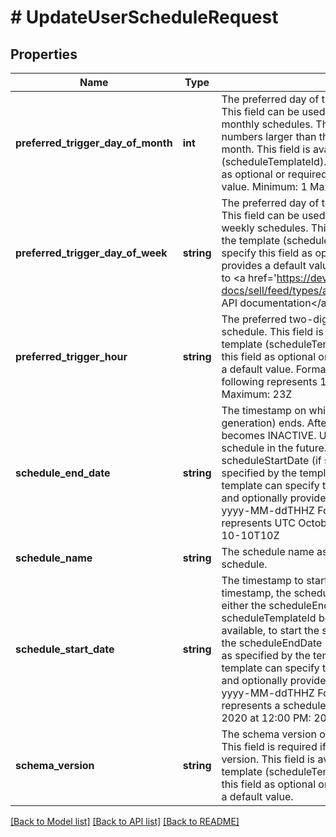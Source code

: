 # # UpdateUserScheduleRequest

## Properties

Name | Type | Description | Notes
------------ | ------------- | ------------- | -------------
**preferred_trigger_day_of_month** | **int** | The preferred day of the month to trigger the schedule. This field can be used with preferredTriggerHour for monthly schedules. The last day of the month is used for numbers larger than the actual number of days in the month. This field is available as specified by the template (scheduleTemplateId). The template can specify this field as optional or required, and optionally provides a default value. Minimum: 1 Maximum: 31 | [optional]
**preferred_trigger_day_of_week** | **string** | The preferred day of the week to trigger the schedule. This field can be used with preferredTriggerHour for weekly schedules. This field is available as specified by the template (scheduleTemplateId). The template can specify this field as optional or required, and optionally provides a default value. For implementation help, refer to &lt;a href&#x3D;&#39;https://developer.ebay.com/api-docs/sell/feed/types/api:DayOfWeekEnum&#39;&gt;eBay API documentation&lt;/a&gt; | [optional]
**preferred_trigger_hour** | **string** | The preferred two-digit hour of the day to trigger the schedule. This field is available as specified by the template (scheduleTemplateId). The template can specify this field as optional or required, and optionally provides a default value. Format: UTC hhZ For example, the following represents 11:00 am UTC: 11Z Minimum: 00Z Maximum: 23Z | [optional]
**schedule_end_date** | **string** | The timestamp on which the schedule (report generation) ends. After this date, the schedule status becomes INACTIVE. Use this field, if available, to end the schedule in the future. This value must be later than scheduleStartDate (if supplied). This field is available as specified by the template (scheduleTemplateId). The template can specify this field as optional or required, and optionally provides a default value. Format: UTC yyyy-MM-ddTHHZ For example, the following represents UTC October 10, 2021 at 10:00 AM: 2021-10-10T10Z | [optional]
**schedule_name** | **string** | The schedule name assigned by the user for the created schedule. | [optional]
**schedule_start_date** | **string** | The timestamp to start generating the report. After this timestamp, the schedule status becomes active until either the scheduleEndDate occurs or the scheduleTemplateId becomes inactive. Use this field, if available, to start the schedule in the future but before the scheduleEndDate (if supplied). This field is available as specified by the template (scheduleTemplateId). The template can specify this field as optional or required, and optionally provides a default value. Format: UTC yyyy-MM-ddTHHZ For example, the following represents a schedule start date of UTC October 01, 2020 at 12:00 PM: 2020-01-01T12Z | [optional]
**schema_version** | **string** | The schema version of the feedType for the schedule. This field is required if the feedType has a schema version. This field is available as specified by the template (scheduleTemplateId). The template can specify this field as optional or required, and optionally provides a default value. | [optional]

[[Back to Model list]](../../README.md#models) [[Back to API list]](../../README.md#endpoints) [[Back to README]](../../README.md)
